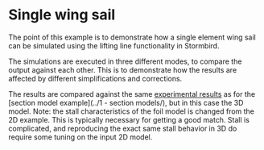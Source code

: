 # Single wing sail

The point of this example is to demonstrate how a single element wing sail can be simulated using the lifting line functionality in Stormbird. 

The simulations are executed in three different modes, to compare the output against each other. This is to demonstrate how the results are affected by different simplifications and corrections.

The results are compared against the same [experimental results](https://www.sciencedirect.com/science/article/abs/pii/S0029801814002637?via%3Dihub) as for the [section model example](../1 - section models/), but in this case the 3D model. Note: the stall characteristics of the foil model is changed from the 2D example. This is typically necessary for getting a good match. Stall is complicated, and reproducing the exact same stall behavior in 3D do require some tuning on the input 2D model.